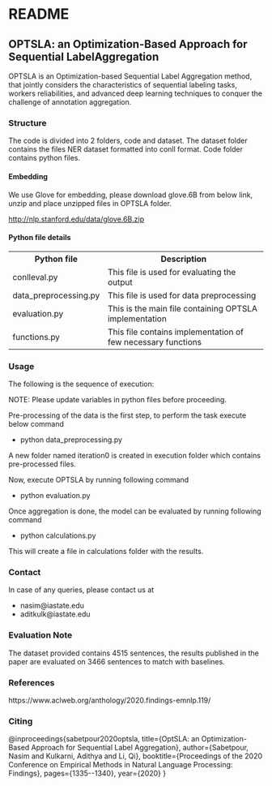 <html>
<h1>README</h1>
<h2>OPTSLA: an Optimization-Based Approach for Sequential LabelAggregation </h2>
<p>OPTSLA is an Optimization-based Sequential Label Aggregation method, that jointly considers the characteristics of
 sequential labeling tasks, workers reliabilities, and advanced deep learning techniques to conquer the challenge of annotation aggregation.</p>

<h3>Structure</h3>
The code is divided into 2 folders, code and dataset. The dataset folder contains the
files NER dataset formatted into conll format. Code folder contains python files.

<h4>Embedding</h4>

We use Glove for embedding, please download glove.6B from below link, unzip and place unzipped
files in OPTSLA folder.

http://nlp.stanford.edu/data/glove.6B.zip

<h4>Python file details</h4>

 <table style="width:100%">
  <tr>
    <th>Python file</th>
    <th>Description</th>
  </tr>
  <tr>
    <td>conlleval.py</td>
    <td>This file is used for evaluating the output</td>
  </tr>
  <tr>
    <td>data_preprocessing.py</td>
    <td>This file is used for data preprocessing</td>
  </tr>
  <tr>
    <td>evaluation.py</td>
    <td>This is the main file containing OPTSLA implementation</td>
  </tr>
  <tr>
    <td>functions.py</td>
    <td>This file contains implementation of few necessary functions</td>
  </tr>
</table> 

<h3>Usage</h3>
The following is the sequence of execution:

NOTE: Please update variables in python files before proceeding.

Pre-processing of the data is the first step, to perform the task execute below command
<ul>
  <li>python data_preprocessing.py</li>
</ul> 

A new folder named iteration0 is created in execution folder which contains pre-processed files.

Now, execute OPTSLA by running following command
<ul>
  <li>python evaluation.py</li>
</ul> 

Once aggregation is done, the model can be evaluated by running following command
<ul>
  <li>python calculations.py</li>
</ul>

This will create a file in calculations folder with the results.


<h3>Contact</h3>

In case of any queries, please contact us at
<ul>
  <li>nasim@iastate.edu</li>
  <li>aditkulk@iastate.edu</li>
</ul>

<h3>Evaluation Note</h3>
The dataset provided contains 4515 sentences, the results published in the paper are evaluated on 3466 sentences to match with baselines.

<h3>References</h3>
https://www.aclweb.org/anthology/2020.findings-emnlp.119/

<h3>Citing</h3>

@inproceedings{sabetpour2020optsla,
  title={OptSLA: an Optimization-Based Approach for Sequential Label Aggregation},
  author={Sabetpour, Nasim and Kulkarni, Adithya and Li, Qi},
  booktitle={Proceedings of the 2020 Conference on Empirical Methods in Natural Language Processing: Findings},
  pages={1335--1340},
  year={2020}
}

</html>
